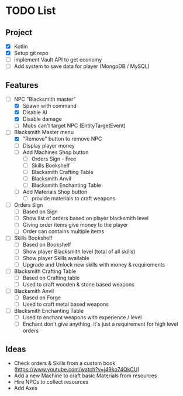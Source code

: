 # TODO List

## Project

- [X] Kotlin
- [X] Setup git repo
- [ ] implement Vault API to get economy
- [ ] Add system to save data for player (MongoDB / MySQL)

## Features

- [ ] NPC "Blacksmith master"
    - [X] Spawn with command
    - [X] Disable AI
    - [X] Disable damage
    - [ ] Mobs can't target NPC (EntityTargetEvent)

- [ ] Blacksmith Master menu
    - [X] "Remove" button to remove NPC
    - [ ] Display player money
    - [ ] Add Machines Shop button
        - [ ] Orders Sign - Free
        - [ ] Skills Bookshelf
        - [ ] Blacksmith Crafting Table
        - [ ] Blacksmith Anvil
        - [ ] Blacksmith Enchanting Table
    - [ ] Add Materials Shop button
        - [ ] provide materials to craft weapons

- [ ] Orders Sign 
    - [ ] Based on Sign
    - [ ] Show list of orders based on player blacksmith level
    - [ ] Giving order items give money to the player
    - [ ] Order can contains multiple items

- [ ] Skills Bookshelf
    - [ ] Based on Bookshelf
    - [ ] Show player Blacksmith level (total of all skills) 
    - [ ] Show player Skills available
    - [ ] Upgrade and Unlock new skills with money & requirements
    
- [ ] Blacksmith Crafting Table
    - [ ] Based on Crafting table
    - [ ] Used to craft wooden & stone based weapons

- [ ] Blacksmith Anvil
    - [ ] Based on Forge
    - [ ] Used to craft metal based weapons

- [ ] Blacksmith Enchanting Table
    - [ ] Used to enchant weapons with experience / level
    - [ ] Enchant don't give anything, it's just a requirement for high level orders

## Ideas

- Check orders & Skills from a custom book (https://www.youtube.com/watch?v=j49ko74QkCU)
- Add a new Machine to craft basic Materials from resources
- Hire NPCs to collect resources 
- Add Axes